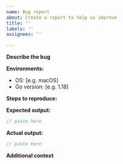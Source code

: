 ```yaml
---
name: Bug report
about: Create a report to help us improve
title: ''
labels: ''
assignees: ''

---
```


**Describe the bug**

<!-- A clear and concise description of what the bug is. -->

**Environments:**

- OS: [e.g. macOS]
- Go version: [e.g. 1.18]

**Steps to reproduce:**

<!-- Go code, or a link to the minimal reproducible repository. -->

**Expected output:**

```go
// paste here
```

**Actual output:**

```go
// paste here
```

**Additional context**

<!-- Add any other context about the problem here. -->
